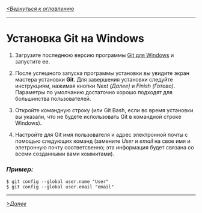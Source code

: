 [*<Вернуться к оглавлению*](readme.md)

---

# Установка Git на Windows

1. Загрузите последнюю версию программы [Git для Windows](https://gitforwindows.org/) и запустите ее.

2. После успешного запуска программы установки вы увидите экран мастера установки **Git**. Для завершения установки следуйте инструкциям, нажимая кнопки *Next (Далее)* и *Finish (Готово)*. Параметры по умолчанию достаточно хорошо подходят для большинства пользователей.

3. Откройте командную строку (или Git Bash, если во время установки вы указали, что не будете использовать Git в командной строке Windows).

4. Настройте для Git имя пользователя и адрес электронной почты с помощью следующих команд (замените *User* и *email* на свое имя и элетронную почту соответсвенно; эта информация будет связана со всеми созданными вами коммитами).

### *Пример:*

~~~bash-
$ git config --global user.name "User" 
$ git config --global user.email "email"
~~~
---
 [*>Далее*](./Chapter3.md)